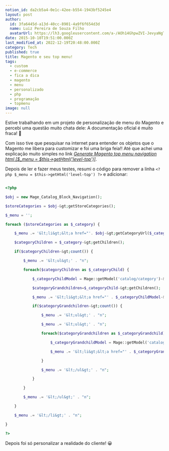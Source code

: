 ```yaml
---
notion_id: da2cb5a4-0e1c-42ee-b554-1943bf5245e4
layout: post
author:
  id: 3fa6445d-a13d-40cc-8901-4a9f6f654d3d
  name: Luiz Pereira de Souza Filho
  avatarUrl: https://lh3.googleusercontent.com/a-/AOh14GhpwZVI-JevyaNgTdlrOT6YN20cI6V9Kxtq38Ij8AQ=s100
date: 2015-10-10T19:51:00.000Z
last_modified_at: 2022-12-19T20:48:00.000Z
category: Tech
published: true
title: Magento e seu top menu!
tags:
  - custom
  - e-commerce
  - fica a dica
  - magento
  - menu
  - personalizado
  - php
  - programação
  - topmenu
image: null
---
```


Estive trabalhando em um projeto de personalização de menu do Magento e percebi uma questão muito chata dele: A documentação oficial é muito fraca! 🙁

Com isso tive que pesquisar na internet para entender os objetos que o Magento me libera para customizar e foi uma briga feia!! Até que achei uma explicação muito simples no link [*Generate Magento top menu navigation html [$_menu = $this->getHtml('level-top')]*](http://www.w3bdeveloper.com/how-to/generate-magento-top-menu-navigation-html-menu-this-gethtml-level-top/).

Depois de ler e fazer meus testes, resumi o código para remover a linha `<?php $_menu = $this->getHtml('level-top') ?>` e adicionar:

```php

<?php

$obj = new Mage_Catalog_Block_Navigation();

$storeCategories = $obj-&gt;getStoreCategories();

$_menu = '';

foreach ($storeCategories as $_category) {

    $_menu .= '&lt;li&gt;&lt;a href="'. $obj-&gt;getCategoryUrl($_category) .'"&gt;' . $_category-&gt;getName() . '&lt;/a&gt;' . "n";

    $categoryChildren = $_category-&gt;getChildren();

    if($categoryChildren-&gt;count()) {

        $_menu .= '&lt;ul&gt;' . "n";

        foreach($categoryChildren as $_categoryChild) {

            $_categoryChildModel = Mage::getModel('catalog/category')-&gt;load($_categoryChild-&gt;getId());

            $categoryGrandchildren=$_categoryChild-&gt;getChildren();

            $_menu .= '&lt;li&gt;&lt;a href="' . $_categoryChildModel-&gt;getUrl() . '"&gt;' . $_categoryChild-&gt;getName() . '&lt;/a&gt;&lt;/li&gt;' . "n";

            if($categoryGrandchildren-&gt;count()) {

                $_menu .= '&lt;ul&gt;' . "n";

                $_menu .= '&lt;ul&gt;' . "n";

                foreach($categoryGrandchildren as $_categoryGrandchild) {

                    $_categoryGrandchildModel = Mage::getModel('catalog/category')-&gt;load($_categoryGrandchild-&gt;getId());

                    $_menu .= '&lt;li&gt;&lt;a href="' . $_categoryGrandchildModel-&gt;getUrl() . '"&gt;' .  $_categoryGrandchild-&gt;getName() . '&lt;/a&gt;&lt;/li&gt;' . "n";

                }

                $_menu .= '&lt;/ul&gt;' . "n";

            }

        }

        $_menu .= '&lt;/ul&gt;' . "n";

    }

    $_menu .= '&lt;/li&gt;' . "n";

}

?>

```

Depois foi só personalizar a realidade do cliente! 😀

